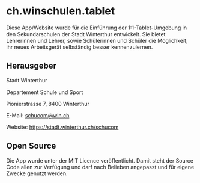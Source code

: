 # ch.winschulen.tablet

Diese App/Website wurde für die Einführung der 1:1-Tablet-Umgebung in den Sekundarschulen der Stadt Winterthur entwickelt. Sie bietet Lehrerinnen und Lehrer, sowie Schülerinnen und Schüler die Möglichkeit, ihr neues Arbeitsgerät selbständig besser kennenzulernen.

## Herausgeber
Stadt Winterthur

Departement Schule und Sport

Pionierstrasse 7, 8400 Winterthur

E-Mail: schucom@win.ch

Website: https://stadt.winterthur.ch/schucom

## Open Source
Die App wurde unter der MIT Licence veröffentlicht. Damit steht der Source Code allen zur Verfügung und darf nach Belieben angepasst und für eigene Zwecke genutzt werden. 
